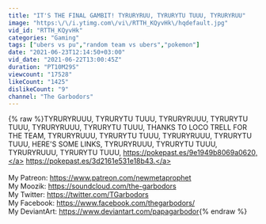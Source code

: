 ```yaml
---
title: "IT'S THE FINAL GAMBIT! TYRURYRUU, TYRURYTU TUUU, TYRURYRUU"
image: "https:\/\/i.ytimg.com\/vi\/RTTH_KQyvHk\/hqdefault.jpg"
vid_id: "RTTH_KQyvHk"
categories: "Gaming"
tags: ["ubers vs pu","random team vs ubers","pokemon"]
date: "2021-06-23T12:14:50+03:00"
vid_date: "2021-06-22T13:00:45Z"
duration: "PT10M29S"
viewcount: "17528"
likeCount: "1425"
dislikeCount: "9"
channel: "The Garbodors"
---
```

{% raw %}TYRURYRUUU, TYRURYTU TUUU, TYRURYRUUU, TYRURYTU TUUU, TYRURYRUUU, TYRURYTU TUUU, THANKS TO LOCO TRELL FOR THE TEAM, TYRURYRUUU, TYRURYTU TUUU, TYRURYRUUU, TYRURYTU TUUU, HERE'S SOME LINKS, TYRURYRUUU, TYRURYTU TUUU, TYRURYRUUU, TYRURYTU TUUU, <a rel="nofollow" target="blank" href="https://pokepast.es/9e1949b8069a0620,">https://pokepast.es/9e1949b8069a0620,</a> <a rel="nofollow" target="blank" href="https://pokepast.es/3d2161e531e18b43.">https://pokepast.es/3d2161e531e18b43.</a> <br /><br />My Patreon: <a rel="nofollow" target="blank" href="https://www.patreon.com/newmetaprophet">https://www.patreon.com/newmetaprophet</a><br />My Moozik: <a rel="nofollow" target="blank" href="https://soundcloud.com/the-garbodors">https://soundcloud.com/the-garbodors</a><br />My Twitter: <a rel="nofollow" target="blank" href="https://twitter.com/TGarbodors">https://twitter.com/TGarbodors</a><br />My Facebook: <a rel="nofollow" target="blank" href="https://www.facebook.com/thegarbodors/">https://www.facebook.com/thegarbodors/</a><br />My DeviantArt: <a rel="nofollow" target="blank" href="https://www.deviantart.com/papagarbodor">https://www.deviantart.com/papagarbodor</a>{% endraw %}
